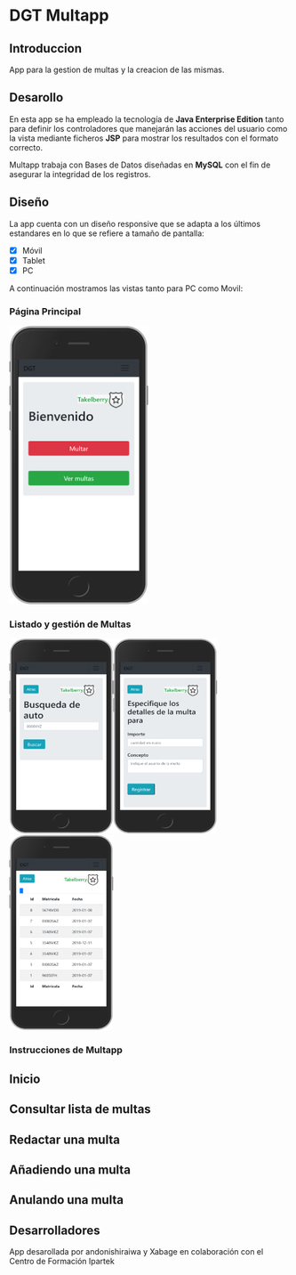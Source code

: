 # DGT Multapp

## Introduccion

App para la gestion de multas y la creacion de las mismas.

## Desarollo

En esta app se ha empleado la tecnología de **Java Enterprise Edition** tanto para definir los controladores que manejarán las acciones del usuario como la vista mediante ficheros **JSP** para mostrar los resultados con el formato correcto.

Multapp trabaja con Bases de Datos diseñadas en **MySQL** con el fin de asegurar la integridad de los registros. 


## Diseño 
La app cuenta con un diseño responsive que se adapta a los últimos estandares en lo que se refiere a tamaño de pantalla:
 - [x] Móvil
 - [x] Tablet
 - [x] PC
  
  A continuación mostramos las vistas tanto para PC como Movil:
  
 ### Página Principal
 <img src="https://github.com/andonishiraiwa/dgt/blob/master/src/main/webapp/images/readme/index.png" width="250" height="500">
  
 ### Listado y gestión de Multas
<img src="https://github.com/andonishiraiwa/dgt/blob/master/src/main/webapp/images/readme/buscar.png" width="187" height="350"><img src="https://github.com/andonishiraiwa/dgt/blob/master/src/main/webapp/images/readme/redactar.png" width="187" height="350"><img src="https://github.com/andonishiraiwa/dgt/blob/master/src/main/webapp/images/readme/lista.png" width="187" height="350"> 


### Instrucciones de Multapp
 
 ## Inicio
 
 ## Consultar lista de multas
 
 ## Redactar una multa
 
 ## Añadiendo una multa
 
 ## Anulando una multa
 

## Desarrolladores
App desarollada por andonishiraiwa y Xabage en colaboración con el Centro de Formación Ipartek
